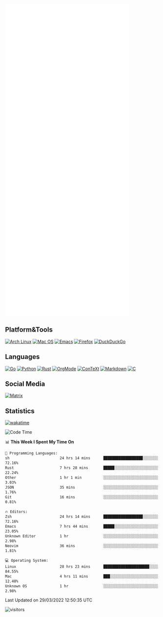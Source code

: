 ![Metrics](https://github.com/SteamedFish/SteamedFish/blob/master/github-metrics.svg)

## Platform&Tools

[![Arch Linux](https://img.shields.io/badge/ArchLinux-1793D1?logo=arch-linux&logoColor=fff&style=flat-square)](https://archlinux.org/)
[![Mac OS](https://img.shields.io/badge/MacOS-000000?style=flat-square&logo=macos&logoColor=F0F0F0)](https://www.apple.com/macos/)
[![Emacs](https://img.shields.io/badge/Emacs-%237F5AB6.svg?&style=flat-square&logo=gnu-emacs&logoColor=white)](https://www.gnu.org/software/emacs/)
[![Firefox](https://img.shields.io/badge/Firefox-FF7139?style=flat-square&logo=Firefox-Browser&logoColor=white)](https://firefox.com/)
[![DuckDuckGo](https://img.shields.io/badge/DuckDuckGo-DE5833?style=flat-square&logo=DuckDuckGo&logoColor=white)](https://duckduckgo.com/)

## Languages

[![Go](https://img.shields.io/badge/Golang-%2300ADD8.svg?style=flat-square&logo=go&logoColor=white)](https://golang.org/)
[![Python](https://img.shields.io/badge/Python-3670A0?style=flat-square&logo=python&logoColor=ffdd54)](https://www.python.org/)
[![Rust](https://img.shields.io/badge/Rust-%23000000.svg?style=flat-square&logo=rust&logoColor=white)](https://www.rust-lang.org/)
[![OrgMode](https://img.shields.io/badge/OrgMode-%23000000.svg?style=flat-square&logo=org&logoColor=white)](https://orgmode.org/)
[![ConTeXt](https://img.shields.io/badge/ConTeXt-%23008080.svg?style=flat-square&logo=latex&logoColor=white)](https://contextgarden.net/)
[![Markdown](https://img.shields.io/badge/MarkDown-%23000000.svg?style=flat-square&logo=markdown&logoColor=white)](https://daringfireball.net/projects/markdown/)
[![C](https://img.shields.io/badge/C-%2300599C.svg?style=flat-square&logo=c&logoColor=white)](https://www.iso.org/standard/74528.html)

## Social Media

[![Matrix](https://img.shields.io/badge/SteamedFish-2CA5E0?style=social&logo=matrix&logoColor=black)](https://matrix.to/#/@i:steamedfish.org)

## Statistics
[![wakatime](https://wakatime.com/badge/user/168280d6-fcf2-4b4f-ad3a-dc4612f35b38.svg)](https://wakatime.com/@168280d6-fcf2-4b4f-ad3a-dc4612f35b38)

<!--START_SECTION:waka-->
![Code Time](http://img.shields.io/badge/Code%20Time-1%2C713%20hrs%2050%20mins-blue)

📊 **This Week I Spent My Time On** 

```text
💬 Programming Languages: 
sh                       24 hrs 14 mins      ██████████████████░░░░░░░   72.16% 
Rust                     7 hrs 28 mins       █████░░░░░░░░░░░░░░░░░░░░   22.24% 
Other                    1 hr 1 min          ░░░░░░░░░░░░░░░░░░░░░░░░░   3.03% 
JSON                     35 mins             ░░░░░░░░░░░░░░░░░░░░░░░░░   1.76% 
Git                      16 mins             ░░░░░░░░░░░░░░░░░░░░░░░░░   0.81%

🔥 Editors: 
Zsh                      24 hrs 14 mins      ██████████████████░░░░░░░   72.16% 
Emacs                    7 hrs 44 mins       █████░░░░░░░░░░░░░░░░░░░░   23.05% 
Unknown Editor           1 hr                ░░░░░░░░░░░░░░░░░░░░░░░░░   2.98% 
Neovim                   36 mins             ░░░░░░░░░░░░░░░░░░░░░░░░░   1.81%

💻 Operating System: 
Linux                    28 hrs 23 mins      █████████████████████░░░░   84.55% 
Mac                      4 hrs 11 mins       ███░░░░░░░░░░░░░░░░░░░░░░   12.48% 
Unknown OS               1 hr                ░░░░░░░░░░░░░░░░░░░░░░░░░   2.98%

```


 Last Updated on 29/03/2022 12:50:35 UTC
<!--END_SECTION:waka-->

![visitors](https://visitor-badge.laobi.icu/badge?page_id=SteamedFish.SteamedFish)
